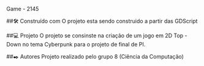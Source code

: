 Game - 2145

##🛠️ Construído com
O projeto esta sendo construido a partir das GDScript


##💻 Projeto
O projeto se consinste na criação de um jogo em 2D Top - Down no tema Cyberpunk para o projeto de final de PI.


##✒️ Autores
Projeto realizado pelo grupo 8 (Ciência da Computação)

